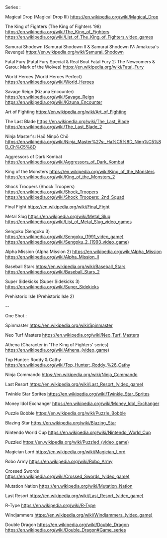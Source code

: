 Series :

Magical Drop (Magical Drop III)
https://en.wikipedia.org/wiki/Magical_Drop

The King of Fighters (The King of Fighters '98)
https://en.wikipedia.org/wiki/The_King_of_Fighters
https://en.wikipedia.org/wiki/List_of_The_King_of_Fighters_video_games

Samurai Shodown (Samurai Shodown II & Samurai Shodown IV: Amakusa's Revenge)
https://en.wikipedia.org/wiki/Samurai_Shodown

Fatal Fury (Fatal Fury Special & Real Bout Fatal Fury 2: The Newcomers & Garou: Mark of the Wolves)
https://en.wikipedia.org/wiki/Fatal_Fury

World Heroes (World Heroes Perfect)
https://en.wikipedia.org/wiki/World_Heroes

Savage Reign (Kizuna Encounter)
https://en.wikipedia.org/wiki/Savage_Reign
https://en.wikipedia.org/wiki/Kizuna_Encounter

Art of Fighting
https://en.wikipedia.org/wiki/Art_of_Fighting

The Last Blade
https://en.wikipedia.org/wiki/The_Last_Blade
https://en.wikipedia.org/wiki/The_Last_Blade_2

Ninja Master's: Haō Ninpō Chō
https://en.wikipedia.org/wiki/Ninja_Master%27s:_Ha%C5%8D_Ninp%C5%8D_Ch%C5%8D

Aggressors of Dark Kombat
https://en.wikipedia.org/wiki/Aggressors_of_Dark_Kombat

King of the Monsters
https://en.wikipedia.org/wiki/King_of_the_Monsters
https://en.wikipedia.org/wiki/King_of_the_Monsters_2

Shock Troopers (Shock Troopers)
https://en.wikipedia.org/wiki/Shock_Troopers
https://en.wikipedia.org/wiki/Shock_Troopers:_2nd_Squad

Final Fight
https://en.wikipedia.org/wiki/Final_Fight

Metal Slug
https://en.wikipedia.org/wiki/Metal_Slug
https://en.wikipedia.org/wiki/List_of_Metal_Slug_video_games

Sengoku (Sengoku 3)
https://en.wikipedia.org/wiki/Sengoku_(1991_video_game)
https://en.wikipedia.org/wiki/Sengoku_2_(1993_video_game)

Alpha Mission (Alpha Mission 2)
https://en.wikipedia.org/wiki/Alpha_Mission
https://en.wikipedia.org/wiki/Alpha_Mission_II

Baseball Stars
https://en.wikipedia.org/wiki/Baseball_Stars
https://en.wikipedia.org/wiki/Baseball_Stars_2

Super Sidekicks (Super Sidekicks 3)
https://en.wikipedia.org/wiki/Super_Sidekicks

Prehistoric Isle (Prehistoric Isle 2)

--

One Shot :


Spinmaster
https://en.wikipedia.org/wiki/Spinmaster

Neo Turf Masters
https://en.wikipedia.org/wiki/Neo_Turf_Masters

Athena (Character in 'The King of Fighters' series)
https://en.wikipedia.org/wiki/Athena_(video_game)

Top Hunter: Roddy & Cathy
https://en.wikipedia.org/wiki/Top_Hunter:_Roddy_%26_Cathy

Ninja Commando
https://en.wikipedia.org/wiki/Ninja_Commando

Last Resort
https://en.wikipedia.org/wiki/Last_Resort_(video_game)

Twinkle Star Sprites
https://en.wikipedia.org/wiki/Twinkle_Star_Sprites

Money Idol Exchanger
https://en.wikipedia.org/wiki/Money_Idol_Exchanger

Puzzle Bobble
https://en.wikipedia.org/wiki/Puzzle_Bobble

Blazing Star
https://en.wikipedia.org/wiki/Blazing_Star

Nintendo World Cup
https://en.wikipedia.org/wiki/Nintendo_World_Cup

Puzzled
https://en.wikipedia.org/wiki/Puzzled_(video_game)

Magician Lord
https://en.wikipedia.org/wiki/Magician_Lord

Robo Army
https://en.wikipedia.org/wiki/Robo_Army

Crossed Swords
https://en.wikipedia.org/wiki/Crossed_Swords_(video_game)

Mutation Nation
https://en.wikipedia.org/wiki/Mutation_Nation

Last Resort
https://en.wikipedia.org/wiki/Last_Resort_(video_game)

R-Type
https://en.wikipedia.org/wiki/R-Type

Windjammers
https://en.wikipedia.org/wiki/Windjammers_(video_game)

Double Dragon
https://en.wikipedia.org/wiki/Double_Dragon
https://en.wikipedia.org/wiki/Double_Dragon#Game_series
 
